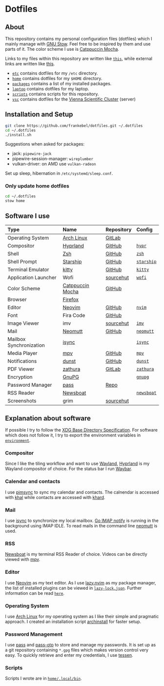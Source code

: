 # Dotfiles

## About

This repository contains my personal configuration files (dotfiles) which I
mainly manage with [GNU Stow](https://www.gnu.org/software/stow/).
Feel free to be inspired by them and use parts of it.
The color scheme I use is [Catppuccin Mocha](https://catppuccin.com).

Links to my files within this repository are written like [`this`](),
while external links are written like [this]().

- [`etc`](etc/) contains dotfiles for my `/etc` directory.
- [`home`](home/) contains dotfiles for my `$HOME` directory.
- [`packages`](packages/) contains a list of my installed packages.
- [`laptop`](laptop/) contains dotfiles for my laptop.
- [`scripts`](scripts/) contains scripts for this repository.
- [`vsc`](vsc/) contains dotfiles for the
  [Vienna Scientific Cluster](https://www.vsc.ac.at) (server)

## Installation and Setup

```sh
git clone https://github.com/frankebel/dotfiles.git ~/.dotfiles
cd ~/.dotfiles
./install.sh
```

Suggestions when asked for packages:

- jack: `pipewire-jack`
- pipewire-session-manager: `wireplumber`
- vulkan-driver: on AMD use `vulkan-radeon`

Set up sleep, hibernation in `/etc/systemd/sleep.conf`.

### Only update home dotfiles

```sh
cd ~/.dotfiles
stow home
```

## Software I use

| Type                    | Name                                                  | Repository                                       | Config                              |
| :---------------------- | :---------------------------------------------------- | :----------------------------------------------- | :---------------------------------- |
| Operating System        | [Arch Linux](https://archlinux.org/)                  | [GitLab](https://gitlab.archlinux.org/archlinux) |                                     |
| Compositor              | [Hyprland](https://hyprland.org)                      | [GitHub](https://github.com/hyprwm/Hyprland)     | [`hypr`](home/.config/hypr)         |
| Shell                   | [Zsh](https://www.zsh.org/)                           | [GitHub](https://github.com/zsh-users/zsh)       | [`zsh`](home/.config/zsh)           |
| Shell Prompt            | [Starship](https://starship.rs/)                      | [GitHub](https://github.com/starship/starship)   | [`starship`](home/.config/starship) |
| Terminal Emulator       | [kitty](https://sw.kovidgoyal.net/kitty/)             | [GitHub](https://github.com/kovidgoyal/kitty)    | [`kitty`](home/.config/kitty)       |
| Application Launcher    | Wofi                                                  | [sourcehut](https://hg.sr.ht/~scoopta/wofi)      | [`wofi`](home/.config/wofi)         |
| Color Scheme            | [Catppuccin Mocha](https://catppuccin.com)            | [GitHub](https://github.com/catppuccin)          |                                     |
| Browser                 | [Firefox](https://www.mozilla.org/en-US/firefox/new/) |                                                  |                                     |
| Editor                  | [Neovim](https://neovim.io/)                          | [GitHub](https://github.com/neovim/neovim)       | [`nvim`](home/.config/nvim)         |
| Font                    | Fira Code                                             | [GitHub](https://github.com/tonsky/FiraCode)     |                                     |
| Image Viewer            | imv                                                   | [sourcehut](https://sr.ht/~exec64/imv/)          | [`imv`](home/.config/imv)           |
| Mail                    | [Neomutt](https://neomutt.org/)                       | [GitHub](https://github.com/neomutt/neomutt)     | [`neomutt`](home/.config/neomutt)   |
| Mailbox Synchronization | [isync](https://isync.sourceforge.io/)                |                                                  | [`isync`](home/.config/isync)       |
| Media Player            | [mpv](https://mpv.io/)                                | [GitHub](https://github.com/mpv-player/mpv)      | [`mpv`](home/.config/mpv)           |
| Notifications           | [dunst](https://dunst-project.org/)                   | [GitHub](https://github.com/dunst-project/dunst) | [`dunst`](home/.config/dunst)       |
| PDF Viewer              | [zathura](https://pwmt.org/projects/zathura/)         | [GitLab](https://git.pwmt.org/pwmt/zathura)      | [`zathura`](home/.config/zathura)   |
| Encryption              | [GnuPG](https://gnupg.org/)                           |                                                  | [`gnupg`](home/.local/share/gnupg)  |
| Password Manager        | [pass](https://www.passwordstore.org/)                | [Repo](https://git.zx2c4.com/password-store/)    |                                     |
| RSS Reader              | [Newsboat](https://newsboat.org/)                     |                                                  | [`newsboat`](home/.config/newsboat) |
| Screenshots             | grim                                                  | [sourcehut](https://git.sr.ht/~emersion/grim)    |                                     |

## Explanation about software

If possible I try to follow the
[XDG Base Directory Specification](https://specifications.freedesktop.org/basedir-spec/basedir-spec-latest.html).
For software which does not follow it, I try to export the environment variables in
[`environment`](home/.config/shell/environment).

### Compositor

Since I like the tiling workflow and want to use [Wayland](https://wayland.freedesktop.org/),
[Hyprland](https://hyprland.org) is my Wayland compositor of choice.
For the status bar I run [Waybar](https://github.com/Alexays/Waybar).

### Calendar and contacts

I use [pimsync](https://pimsync.whynothugo.nl/) to sync my calendar and contacts.
The calnendar is accessed with [khal](https://github.com/pimutils/khal)
while contacts are accessed with [khard](https://github.com/lucc/khard).

### Mail

I use [isync](https://isync.sourceforge.io/) to synchronize my local mailbox.
[Go IMAP notify](https://gitlab.com/shackra/goimapnotify) is running in the
background using IMAP IDLE.
To read mails in the command line [neomutt](https://neomutt.org/) is used.

### RSS

[Newsboat](https://newsboat.org/) is my terminal RSS Reader of choice.
Videos can be directly viewed with [mpv](https://mpv.io).

### Editor

I use [Neovim](https://neovim.io/) as my text editor.
As I use [lazy.nvim](https://github.com/folke/lazy.nvim) as my package manager,
the list of installed plugins can be viewed in
[`lazy-lock.json`](home/.config/nvim/lazy-lock.json).
Further information can be read [`here`](home/.config/nvim/README.md).

### Operating System

I use [Arch Linux](https://archlinux.org/) for my operating system as I like
their simple and pragmatic approach.
I created an installation script [archinstall](https://github.com/frankebel/archinstall)
for faster setup.

### Password Management

I use [pass](https://www.passwordstore.org/) and
[pass-otp](https://github.com/tadfisher/pass-otp) to store and manage my passwords.
It is set up as a git repository containing `*.gpg` files which makes version control very easy.
To quickly retrieve and enter my credentials, I use [tessen](https://github.com/ayushnix/tessen).

### Scripts

Scripts I wrote are in [`home/.local/bin`](home/.local/bin).
